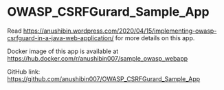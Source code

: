 # OWASP_CSRFGurard_Sample_App

Read https://anushibin.wordpress.com/2020/04/15/implementing-owasp-csrfguard-in-a-java-web-application/ for more details on this app.

Docker image of this app is available at https://hub.docker.com/r/anushibin007/sample_owasp_webapp

GitHub link: https://github.com/anushibin007/OWASP_CSRFGurard_Sample_App
